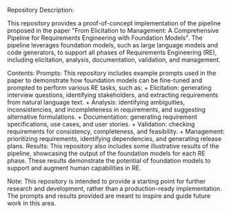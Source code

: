 Repository Description:

This repository provides a proof-of-concept implementation of the pipeline proposed in the paper "From Elicitation to Management: A Comprehensive Pipeline for Requirements Engineering with Foundation Models". The pipeline leverages foundation models, such as large language models and code generators, to support all phases of Requirements Engineering (RE), including elicitation, analysis, documentation, validation, and management.

Contents:
    Prompts: This repository includes example prompts used in the paper to demonstrate how foundation models can be fine-tuned and prompted to perform various RE tasks, such as:
    + Elicitation: generating interview questions, identifying stakeholders, and extracting requirements from natural language text.
    + Analysis: identifying ambiguities, inconsistencies, and incompleteness in requirements, and suggesting alternative formulations.
    + Documentation: generating requirement specifications, use cases, and user stories.
    + Validation: checking requirements for consistency, completeness, and feasibility.
    + Management: prioritizing requirements, identifying dependencies, and generating release plans.
    Results: This repository also includes some illustrative results of the pipeline, showcasing the output of the foundation models for each RE phase. These results demonstrate the potential of foundation models to support and augment human capabilities in RE.

Note: This repository is intended to provide a starting point for further research and development, rather than a production-ready implementation. The prompts and results provided are meant to inspire and guide future work in this area.
